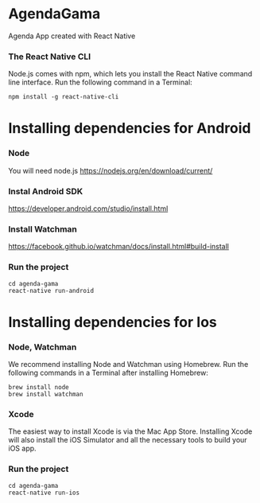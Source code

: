 # AgendaGama
Agenda App created with React Native
### The React Native CLI
Node.js comes with npm, which lets you install the React Native command line interface.
Run the following command in a Terminal:

    npm install -g react-native-cli
# Installing dependencies for Android
### Node
You will need node.js 
https://nodejs.org/en/download/current/

### Instal Android SDK
https://developer.android.com/studio/install.html
### Install Watchman
https://facebook.github.io/watchman/docs/install.html#build-install
### Run the project
    cd agenda-gama 
    react-native run-android

# Installing dependencies for Ios
### Node, Watchman
We recommend installing Node and Watchman using Homebrew. Run the following commands in a Terminal after installing Homebrew:

    brew install node
    brew install watchman

### Xcode
The easiest way to install Xcode is via the Mac App Store. Installing Xcode will also install the iOS Simulator and all the necessary tools to build your iOS app.

### Run the project
    cd agenda-gama 
    react-native run-ios

